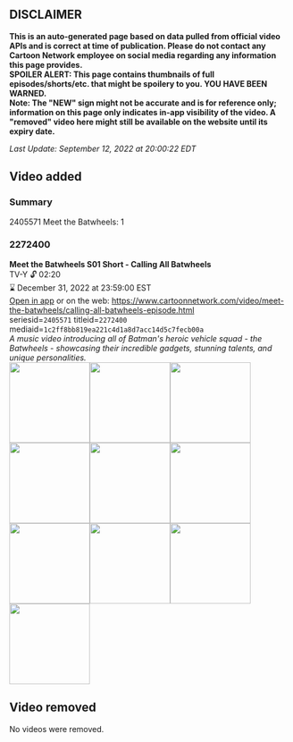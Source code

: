## DISCLAIMER
**This is an auto-generated page based on data pulled from official video APIs and is correct at time of publication. Please do not contact any Cartoon Network employee on social media regarding any information this page provides.**  
**SPOILER ALERT: This page contains thumbnails of full episodes/shorts/etc. that might be spoilery to you. YOU HAVE BEEN WARNED.**  
**Note: The "NEW" sign might not be accurate and is for reference only; information on this page only indicates in-app visibility of the video. A "removed" video here might still be available on the website until its expiry date.**  

_Last Update: September 12, 2022 at 20:00:22 EDT_
## Video added
### Summary
2405571 Meet the Batwheels: 1  
### 2272400
**Meet the Batwheels S01 Short - Calling All Batwheels**  
TV-Y 🔓 02:20  
⌛ December 31, 2022 at 23:59:00 EST  
[Open in app](https://cnvideo.sercomkc.org/redirector.html?type=cnapp&seriesid=1000000000093702&titleid=2272400&mediaid=1c2ff8bb819ea221c4d1a8d7acc14d5c7fecb00a) or on the web: https://www.cartoonnetwork.com/video/meet-the-batwheels/calling-all-batwheels-episode.html  
seriesid=`2405571` titleid=`2272400` mediaid=`1c2ff8bb819ea221c4d1a8d7acc14d5c7fecb00a`  
_A music video introducing all of Batman's heroic vehicle squad - the Batwheels - showcasing their incredible gadgets, stunning talents, and unique personalities._  
<a href="https://s3.amazonaws.com/cartoonorchestrator/2272400_001_1280x720.jpg"><img src="https://s3.amazonaws.com/cartoonorchestrator/2272400_001_640x360.jpg" height="144px" /></a><a href="https://s3.amazonaws.com/cartoonorchestrator/2272400_002_1280x720.jpg"><img src="https://s3.amazonaws.com/cartoonorchestrator/2272400_002_640x360.jpg" height="144px" /></a><a href="https://s3.amazonaws.com/cartoonorchestrator/2272400_003_1280x720.jpg"><img src="https://s3.amazonaws.com/cartoonorchestrator/2272400_003_640x360.jpg" height="144px" /></a><a href="https://s3.amazonaws.com/cartoonorchestrator/2272400_004_1280x720.jpg"><img src="https://s3.amazonaws.com/cartoonorchestrator/2272400_004_640x360.jpg" height="144px" /></a><a href="https://s3.amazonaws.com/cartoonorchestrator/2272400_005_1280x720.jpg"><img src="https://s3.amazonaws.com/cartoonorchestrator/2272400_005_640x360.jpg" height="144px" /></a><a href="https://s3.amazonaws.com/cartoonorchestrator/2272400_006_1280x720.jpg"><img src="https://s3.amazonaws.com/cartoonorchestrator/2272400_006_640x360.jpg" height="144px" /></a><a href="https://s3.amazonaws.com/cartoonorchestrator/2272400_007_1280x720.jpg"><img src="https://s3.amazonaws.com/cartoonorchestrator/2272400_007_640x360.jpg" height="144px" /></a><a href="https://s3.amazonaws.com/cartoonorchestrator/2272400_008_1280x720.jpg"><img src="https://s3.amazonaws.com/cartoonorchestrator/2272400_008_640x360.jpg" height="144px" /></a><a href="https://s3.amazonaws.com/cartoonorchestrator/2272400_009_1280x720.jpg"><img src="https://s3.amazonaws.com/cartoonorchestrator/2272400_009_640x360.jpg" height="144px" /></a><a href="https://s3.amazonaws.com/cartoonorchestrator/2272400_010_1280x720.jpg"><img src="https://s3.amazonaws.com/cartoonorchestrator/2272400_010_640x360.jpg" height="144px" /></a>
## Video removed
No videos were removed.  
